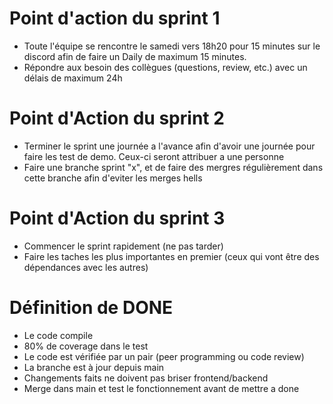 # Point d'action du sprint 1

- Toute l'équipe se rencontre le samedi vers 18h20 pour 15 minutes sur le discord afin de faire un Daily de maximum 15 minutes.
- Répondre aux besoin des collègues (questions, review, etc.) avec un délais de maximum 24h

# Point d'Action du sprint 2
- Terminer le sprint une journée a l'avance afin d'avoir une journée pour faire les test de demo. Ceux-ci seront attribuer a une personne
- Faire une branche sprint "x", et de faire des mergres régulièrement dans cette branche afin d'eviter les merges hells

# Point d'Action du sprint 3
- Commencer le sprint rapidement (ne pas tarder)
- Faire les taches les plus importantes en premier (ceux qui vont être des dépendances avec les autres)

# Définition de DONE
- Le code compile
- 80% de coverage dans le test
- Le code est vérifiée par un pair (peer programming ou code review)
- La branche est à jour depuis main
- Changements faits ne doivent pas briser frontend/backend
- Merge dans main et test le fonctionnement avant de mettre a done

